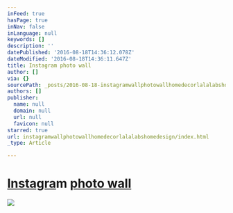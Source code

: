 ```yaml
---
inFeed: true
hasPage: true
inNav: false
inLanguage: null
keywords: []
description: ''
datePublished: '2016-08-18T14:36:12.078Z'
dateModified: '2016-08-18T14:36:11.647Z'
title: Instagram photo wall
author: []
via: {}
sourcePath: _posts/2016-08-18-instagramwallphotowallhomedecorlalalabshomedesign.md
authors: []
publisher:
  name: null
  domain: null
  url: null
  favicon: null
starred: true
url: instagramwallphotowallhomedecorlalalabshomedesign/index.html
_type: Article

---
```

# [Instagra][0]m [photo wall][1]
![](https://the-grid-user-content.s3-us-west-2.amazonaws.com/00b04a8f-6648-4845-bd38-373db656024c.jpg)

[0]: https://www.instagram.com/explore/tags/instagram/
[1]: https://www.instagram.com/explore/tags/photowall/